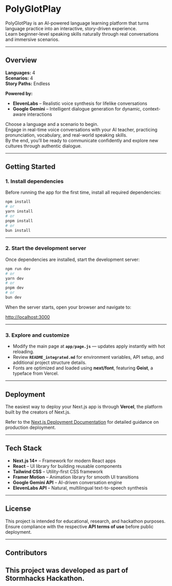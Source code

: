 # PolyGlotPlay

PolyGlotPlay is an AI-powered language learning platform that turns language practice into an interactive, story-driven experience.  
Learn beginner-level speaking skills naturally through real conversations and immersive scenarios.

---

## Overview

**Languages:** 4  
**Scenarios:** 4  
**Story Paths:** Endless  

**Powered by:**
- **ElevenLabs** – Realistic voice synthesis for lifelike conversations  
- **Google Gemini** – Intelligent dialogue generation for dynamic, context-aware interactions  

Choose a language and a scenario to begin.  
Engage in real-time voice conversations with your AI teacher, practicing pronunciation, vocabulary, and real-world speaking skills.  
By the end, you’ll be ready to communicate confidently and explore new cultures through authentic dialogue.

---

## Getting Started

### 1. Install dependencies

Before running the app for the first time, install all required dependencies:

```bash
npm install
# or
yarn install
# or
pnpm install
# or
bun install
```

---

### 2. Start the development server

Once dependencies are installed, start the development server:

```bash
npm run dev
# or
yarn dev
# or
pnpm dev
# or
bun dev
```

When the server starts, open your browser and navigate to:

[http://localhost:3000](http://localhost:3000)

---

### 3. Explore and customize

- Modify the main page at **`app/page.js`** — updates apply instantly with hot reloading.  
- Review **`README_integrated.md`** for environment variables, API setup, and additional project structure details.  
- Fonts are optimized and loaded using **next/font**, featuring **Geist**, a typeface from Vercel.

---

## Deployment

The easiest way to deploy your Next.js app is through **Vercel**, the platform built by the creators of Next.js.

Refer to the [Next.js Deployment Documentation](https://nextjs.org/docs/deployment) for detailed guidance on production deployment.

---

## Tech Stack

- **Next.js 14+** – Framework for modern React apps  
- **React** – UI library for building reusable components  
- **Tailwind CSS** – Utility-first CSS framework  
- **Framer Motion** – Animation library for smooth UI transitions  
- **Google Gemini API** – AI-driven conversation engine  
- **ElevenLabs API** – Natural, multilingual text-to-speech synthesis  

---

## License

This project is intended for educational, research, and hackathon purposes.  
Ensure compliance with the respective **API terms of use** before public deployment.

---

## Contributors

This project was developed as part of Stormhacks Hackathon.
---
